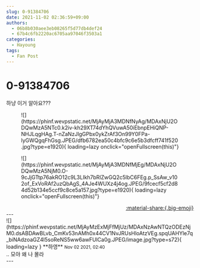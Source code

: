 ```yaml
---
slug: 0-91384706
date: 2021-11-02 02:36:59+09:00
authors:
  - 06b8b030aee3eb08265f5d77db4def24
  - 67b4c6fb2220ac6705aa97046f3503a1
categories:
  - Hayoung
tags:
  - Fan Post
---
```


# 0-91384706

<div class="post-container" markdown="1">
<div class="content-container md-sidebar__scrollwrap" markdown="1">

하냥 이거 알아요???
<figure markdown="1">
![](https://phinf.wevpstatic.net/MjAyMjA3MDNfNyAg/MDAxNjU2ODQwMzA5NTc0.k2iv-kh29XT74dYhQVuwA50iEbnpEHiQNP-NHJLqgHAg.T-nZaNzJlgGPbx0ykZrAf3On99Y0FPa-lyGWQgqFhGsg.JPEG/dfb6782ea50c4bfc9c6e5b3dfcff741f520.jpg?type=e1920){ loading=lazy onclick="openFullscreen(this)"}
</figure>

<figure markdown="1">
![](https://phinf.wevpstatic.net/MjAyMjA3MDNfMjEg/MDAxNjU2ODQwMzA5NjM0.O-9cJjGTtp76akRO12c9L3LIkh7bRlZwGQ2c5lbC6FEg.p_SsAw_v102of_ExVoRAf2uzQbAgS_4AJe4WUXz4j4og.JPEG/9fcecf5cf2d84d52b134e5ccf9c8ce5a157.jpg?type=e1920){ loading=lazy onclick="openFullscreen(this)"}
</figure>


</div>
</div>

<div style="text-align: right;" markdown="1">
<a href="https://weverse.io/fromis9/fanpost/0-91384706" style="text-align: right;">:material-share:{.big-emoji}</a>
</div>
---

<div class="comments-container md-sidebar__scrollwrap" markdown="1">
<div class="comment" markdown="1">
<div class='id-container' markdown="1">
![](https://phinf.wevpstatic.net/MjAyMzExMjFfMjUz/MDAxNzAwNTQzODEzNjM0.dsABDAwBLvb_CmKv53nAMh0x44CV1NvJRUsHloAtzVEg.spqUAHYle7q_biNAdzoaGZ4l5soReNS5ww6awFUlCa0g.JPEG/image.jpg?type=s72){ loading=lazy }
**<span class="artist">하영</span>** <small>Nov 02 2021, 02:40</small><br>
</div>
<div class='comment-body' markdown="1">
.. 모야 왜 나 몰라
</div>
</div>
</div>
---
